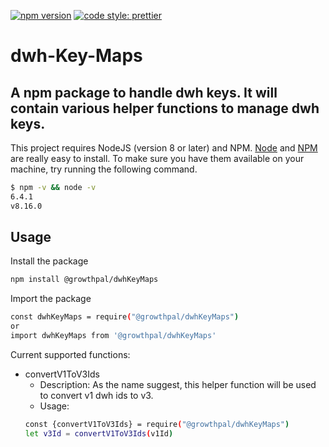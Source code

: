 [![npm version](https://badge.fury.io/js/@growthpal%2Fdwh-key-maps.svg)](https://badge.fury.io/js/@growthpal%2Fdwh-key-maps)
[![code style: prettier](https://img.shields.io/badge/code_style-prettier-ff69b4.svg?style=flat-square)](https://github.com/prettier/prettier)

# dwh-Key-Maps

## A npm package to handle dwh keys. It will contain various helper functions to manage dwh keys.

This project requires NodeJS (version 8 or later) and NPM.
[Node](http://nodejs.org/) and [NPM](https://npmjs.org/) are really easy to install.
To make sure you have them available on your machine,
try running the following command.

```sh
$ npm -v && node -v
6.4.1
v8.16.0
```

## Usage
Install the package


```sh
npm install @growthpal/dwhKeyMaps
```

Import the package

```sh
const dwhKeyMaps = require("@growthpal/dwhKeyMaps")
or
import dwhKeyMaps from '@growthpal/dwhKeyMaps'
```

Current supported functions:
- convertV1ToV3Ids
    - Description: As the name suggest, this helper function will be used to convert v1 dwh ids to v3.
    - Usage: 
    ```sh
    const {convertV1ToV3Ids} = require("@growthpal/dwhKeyMaps")
    let v3Id = convertV1ToV3Ids(v1Id)
    ```